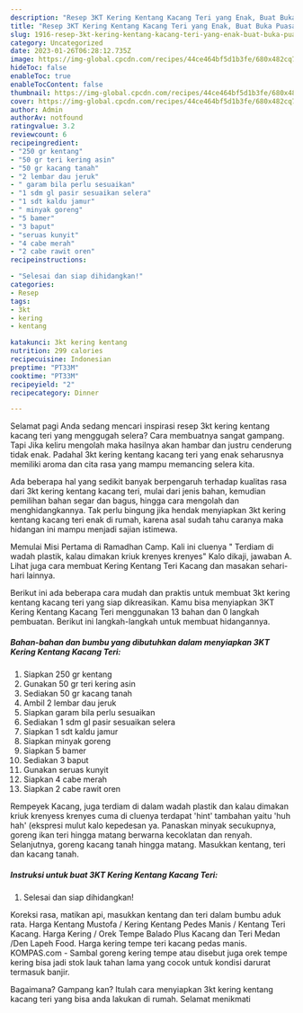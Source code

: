 ```yaml
---
description: "Resep 3KT Kering Kentang Kacang Teri yang Enak, Buat Buka Puasa Menggugah Selera"
title: "Resep 3KT Kering Kentang Kacang Teri yang Enak, Buat Buka Puasa Menggugah Selera"
slug: 1916-resep-3kt-kering-kentang-kacang-teri-yang-enak-buat-buka-puasa-menggugah-selera
category: Uncategorized
date: 2023-01-26T06:28:12.735Z
image: https://img-global.cpcdn.com/recipes/44ce464bf5d1b3fe/680x482cq70/3kt-kering-kentang-kacang-teri-foto-resep-utama.jpg
hideToc: false
enableToc: true
enableTocContent: false
thumbnail: https://img-global.cpcdn.com/recipes/44ce464bf5d1b3fe/680x482cq70/3kt-kering-kentang-kacang-teri-foto-resep-utama.jpg
cover: https://img-global.cpcdn.com/recipes/44ce464bf5d1b3fe/680x482cq70/3kt-kering-kentang-kacang-teri-foto-resep-utama.jpg
author: Admin
authorAv: notfound
ratingvalue: 3.2
reviewcount: 6
recipeingredient:
- "250 gr kentang"
- "50 gr teri kering asin"
- "50 gr kacang tanah"
- "2 lembar dau jeruk"
- " garam bila perlu sesuaikan"
- "1 sdm gl pasir sesuaikan selera"
- "1 sdt kaldu jamur"
- " minyak goreng"
- "5 bamer"
- "3 baput"
- "seruas kunyit"
- "4 cabe merah"
- "2 cabe rawit oren"
recipeinstructions:

- "Selesai dan siap dihidangkan!"
categories:
- Resep
tags:
- 3kt
- kering
- kentang

katakunci: 3kt kering kentang 
nutrition: 299 calories
recipecuisine: Indonesian
preptime: "PT33M"
cooktime: "PT33M"
recipeyield: "2"
recipecategory: Dinner

---
```



Selamat pagi Anda sedang mencari inspirasi resep 3kt kering kentang kacang teri yang menggugah selera? Cara membuatnya sangat gampang. Tapi Jika keliru mengolah maka hasilnya akan hambar dan justru cenderung tidak enak. Padahal 3kt kering kentang kacang teri yang enak seharusnya memiliki aroma dan cita rasa yang mampu memancing selera kita.


Ada beberapa hal yang sedikit banyak berpengaruh terhadap kualitas rasa dari 3kt kering kentang kacang teri, mulai dari jenis bahan, kemudian pemilihan bahan segar dan bagus, hingga cara mengolah dan menghidangkannya. Tak perlu bingung jika hendak menyiapkan 3kt kering kentang kacang teri enak di rumah, karena asal sudah tahu caranya maka hidangan ini mampu menjadi sajian istimewa.

Memulai Misi Pertama di Ramadhan Camp. Kali ini cluenya &#34; Terdiam di wadah plastik, kalau dimakan kriuk krenyes krenyes&#34; Kalo dikaji, jawaban A. Lihat juga cara membuat Kering Kentang Teri Kacang dan masakan sehari-hari lainnya.


Berikut ini ada beberapa cara mudah dan praktis untuk membuat 3kt kering kentang kacang teri yang siap dikreasikan. Kamu bisa menyiapkan 3KT Kering Kentang Kacang Teri menggunakan 13 bahan dan 0 langkah pembuatan. Berikut ini langkah-langkah untuk membuat hidangannya.

<!--inarticleads1-->

##### Bahan-bahan dan bumbu yang dibutuhkan dalam menyiapkan 3KT Kering Kentang Kacang Teri:

1. Siapkan 250 gr kentang
1. Gunakan 50 gr teri kering asin
1. Sediakan 50 gr kacang tanah
1. Ambil 2 lembar dau jeruk
1. Siapkan  garam bila perlu sesuaikan
1. Sediakan 1 sdm gl pasir sesuaikan selera
1. Siapkan 1 sdt kaldu jamur
1. Siapkan  minyak goreng
1. Siapkan 5 bamer
1. Sediakan 3 baput
1. Gunakan seruas kunyit
1. Siapkan 4 cabe merah
1. Siapkan 2 cabe rawit oren


Rempeyek Kacang, juga terdiam di dalam wadah plastik dan kalau dimakan kriuk krenyess krenyes cuma di cluenya terdapat &#39;hint&#39; tambahan yaitu &#39;huh hah&#39; (ekspresi mulut kalo kepedesan ya. Panaskan minyak secukupnya, goreng ikan teri hingga matang berwarna kecoklatan dan renyah. Selanjutnya, goreng kacang tanah hingga matang. Masukkan kentang, teri dan kacang tanah. 

<!--inarticleads2-->

##### Instruksi untuk buat 3KT Kering Kentang Kacang Teri:


1. Selesai dan siap dihidangkan!

Koreksi rasa, matikan api, masukkan kentang dan teri dalam bumbu aduk rata. Harga Kentang Mustofa / Kering Kentang Pedes Manis / Kentang Teri Kacang. Harga Kering / Orek Tempe Balado Plus Kacang dan Teri Medan /Den Lapeh Food. Harga kering tempe teri kacang pedas manis. KOMPAS.com - Sambal goreng kering tempe atau disebut juga orek tempe kering bisa jadi stok lauk tahan lama yang cocok untuk kondisi darurat termasuk banjir. 

Bagaimana? Gampang kan? Itulah cara menyiapkan 3kt kering kentang kacang teri yang bisa anda lakukan di rumah. Selamat menikmati
